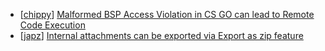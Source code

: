 * [[chippy](https://hackerone.com/chippy)] [Malformed BSP Access Violation in CS GO can lead to Remote Code Execution](https://hackerone.com/reports/351014)
* [[japz](https://hackerone.com/japz)] [Internal attachments can be exported via Export as zip feature](https://hackerone.com/reports/186230)
